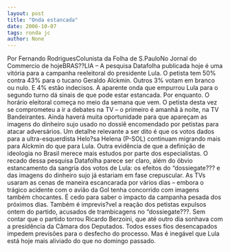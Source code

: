 ```yaml
---
layout: post
title: "Onda estancada"
date: 2006-10-07
tags: ronda jc
author: None
---
```

Por Fernando RodriguesColunista da Folha de S.PauloNo Jornal do Commercio de hojeBRAS??LIA – A pesquisa Datafolha publicada hoje é uma vitória para a campanha reeleitoral do presidente Lula. O petista tem 50% contra 43% para o tucano Geraldo Alckmin. Outros 3% votam em branco ou nulo. E 4% estão indecisos.
A aparente onda que empurrou Lula para o segundo turno
 dá sinais de que pode estar estancada. Por enquanto. O horário eleitoral começa no meio da semana que vem. O petista desta vez se comprometeu a ir a debates na TV – o primeiro é amanhã à noite, na TV Bandeirantes. Ainda haverá muita oportunidade para que apareçam as imagens do dinheiro sujo usado no dossiê encomendado por petistas para atacar adversários. 
Um detalhe relevante a ser dito é que os votos dados para a ultra-esquerdista Helo?sa Helena (P-SOL) continuam migrando mais para Alckmin do que para Lula. Outra evidência de que a definição de ideologia no Brasil merece mais estudos por parte dos especialistas. 
O recado dessa pesquisa Datafolha parece ser claro, além do óbvio estancamento da sangria dos votos de Lula: os efeitos do “dossiegate??? e das imagens do dinheiro sujo já estariam em fase crepuscular. 
As TVs usaram as cenas de maneira escancarada por vários dias – embora o trágico acidente com o avião da Gol tenha concorrido com imagens também chocantes. 
É cedo para saber o impacto da campanha pesada dos próximos dias. Também é imprevis?vel a reação dos petistas expulsos ontem do partido, acusados de trambicagens no “dossiegate???. Sem contar que o partido torrou Ricardo Berzoini, que até outro dia sonhava com a presidência da Câmara dos Deputados. Todos esses fios desencapados impedem previsões para o desfecho do processo. Mas é inegável que Lula está hoje mais aliviado do que no domingo passado.  